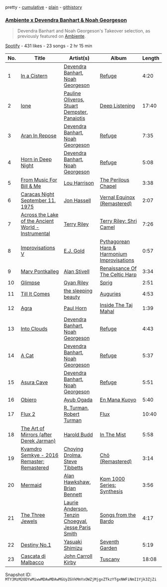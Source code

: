pretty - [cumulative](/playlists/cumulative/37i9dQZF1DWZw4tssbbZmb.md) - [plain](/playlists/plain/37i9dQZF1DWZw4tssbbZmb) - [githistory](https://github.githistory.xyz/mackorone/spotify-playlist-archive/blob/main/playlists/plain/37i9dQZF1DWZw4tssbbZmb)

### [Ambiente x Devendra Banhart & Noah Georgeson](https://open.spotify.com/playlist/37i9dQZF1DWZw4tssbbZmb)

> Devendra Banhart and Noah Georgeson's Takeover selection, as previously featured on <a href="spotify:user:spotify:playlist:37i9dQZF1DX9c7yCloFHHL">Ambiente</a>.

[Spotify](https://open.spotify.com/user/spotify) - 431 likes - 23 songs - 2 hr 15 min

| No. | Title | Artist(s) | Album | Length |
|---|---|---|---|---|
| 1 | [In a Cistern](https://open.spotify.com/track/1rskiCFXyOzZANgdx9N9t7) | [Devendra Banhart](https://open.spotify.com/artist/1YZEoYFXx4AxVv13OiOPvZ), [Noah Georgeson](https://open.spotify.com/artist/560GMyzlOxLgjvQdFjaHh8) | [Refuge](https://open.spotify.com/album/6gxz2tx0MdfUJAQnWYonpg) | 4:20 |
| 2 | [Ione](https://open.spotify.com/track/2x5fSlFZdB8mmvjt5AEGKM) | [Pauline Oliveros](https://open.spotify.com/artist/27RypxD9VhgrvCg9QePTLi), [Stuart Dempster](https://open.spotify.com/artist/174yhQdHRtoWDlvtZ15NuK), [Panaiotis](https://open.spotify.com/artist/3nNs3fKoNiAHgx4B6p5fYA) | [Deep Listening](https://open.spotify.com/album/1h4VM1Nsgav7liCdWBoGlC) | 17:40 |
| 3 | [Aran In Repose](https://open.spotify.com/track/1N9P2me7uqVjCVRkwYQqwW) | [Devendra Banhart](https://open.spotify.com/artist/1YZEoYFXx4AxVv13OiOPvZ), [Noah Georgeson](https://open.spotify.com/artist/560GMyzlOxLgjvQdFjaHh8) | [Refuge](https://open.spotify.com/album/6gxz2tx0MdfUJAQnWYonpg) | 7:35 |
| 4 | [Horn in Deep Night](https://open.spotify.com/track/6rsrcdXlac37j8YozUfHpT) | [Devendra Banhart](https://open.spotify.com/artist/1YZEoYFXx4AxVv13OiOPvZ), [Noah Georgeson](https://open.spotify.com/artist/560GMyzlOxLgjvQdFjaHh8) | [Refuge](https://open.spotify.com/album/6gxz2tx0MdfUJAQnWYonpg) | 5:08 |
| 5 | [From Music For Bill & Me](https://open.spotify.com/track/5bVgcDkiPNkk1967y05jRW) | [Lou Harrison](https://open.spotify.com/artist/1FuQc9iJv3gdypigXiZ136) | [The Perilous Chapel](https://open.spotify.com/album/1aaXWgeWFq0oxY2ce7vfPg) | 3:38 |
| 6 | [Caracas Night September 11, 1975](https://open.spotify.com/track/7dUACqKWi92PQti04r4cLO) | [Jon Hassell](https://open.spotify.com/artist/5kNZV33crEsk2IMZMJ8bOQ) | [Vernal Equinox \(Remastered\)](https://open.spotify.com/album/0hBGsIGZGWM2CCWuPOLOIy) | 2:07 |
| 7 | [Across the Lake of the Ancient World \- Instrumental](https://open.spotify.com/track/27XR6UTQv54sA2F29vqm3a) | [Terry Riley](https://open.spotify.com/artist/7DnLQaXsqcYkgm0nyDrB3r) | [Terry Riley: Shri Camel](https://open.spotify.com/album/4TwkvQCs6tCmhivdM6prT6) | 7:26 |
| 8 | [Improvisations V](https://open.spotify.com/track/0of2XzbLzcTewzxAuWyToH) | [E.J\. Gold](https://open.spotify.com/artist/3mQQKM8cyXKqycR89Yd7kj) | [Pythagorean Harp & Harmonium Improvisations](https://open.spotify.com/album/06BF3Y0udQ0cpfDrek0Typ) | 0:57 |
| 9 | [Marv Pontkalleg](https://open.spotify.com/track/4LjQCrK3m1kkZNvdohD8cA) | [Alan Stivell](https://open.spotify.com/artist/5qEhKFhIXtSGi9Gw449LKX) | [Renaissance Of The Celtic Harp](https://open.spotify.com/album/4a0eXy2Khk53Pt5GadbxEI) | 3:34 |
| 10 | [Glimpse](https://open.spotify.com/track/486s682C9SwHixcx2N2rqH) | [Gyan Riley](https://open.spotify.com/artist/4QSyH7T6rdEWEQmc41SIZf) | [Sprig](https://open.spotify.com/album/0jc1uc13dDxHTqDyDNmvvJ) | 2:51 |
| 11 | [Till It Comes](https://open.spotify.com/track/2Ko95fsd9CiQTxIHZeFzyr) | [the sleeping beauty](https://open.spotify.com/artist/3oNPTWp2ADpZgDWhiEswrX) | [Auguries](https://open.spotify.com/album/4GQ95aeJCpgWV9ItNGiazf) | 4:53 |
| 12 | [Agra](https://open.spotify.com/track/7Mg9W4L8QLjVVIfjhHHaod) | [Paul Horn](https://open.spotify.com/artist/1LI9iEq0loU9cdIa1dxVDj) | [Inside The Taj Mahal](https://open.spotify.com/album/5CI3eqdKUPVR2nB32qGgUP) | 1:39 |
| 13 | [Into Clouds](https://open.spotify.com/track/2TihNGnsDiHCSFOmCtdALN) | [Devendra Banhart](https://open.spotify.com/artist/1YZEoYFXx4AxVv13OiOPvZ), [Noah Georgeson](https://open.spotify.com/artist/560GMyzlOxLgjvQdFjaHh8) | [Refuge](https://open.spotify.com/album/6gxz2tx0MdfUJAQnWYonpg) | 4:43 |
| 14 | [A Cat](https://open.spotify.com/track/28SyjgSjrXkge8GBgWxRTd) | [Devendra Banhart](https://open.spotify.com/artist/1YZEoYFXx4AxVv13OiOPvZ), [Noah Georgeson](https://open.spotify.com/artist/560GMyzlOxLgjvQdFjaHh8) | [Refuge](https://open.spotify.com/album/6gxz2tx0MdfUJAQnWYonpg) | 5:37 |
| 15 | [Asura Cave](https://open.spotify.com/track/78MHZagSeendoTaCBjIGt5) | [Devendra Banhart](https://open.spotify.com/artist/1YZEoYFXx4AxVv13OiOPvZ), [Noah Georgeson](https://open.spotify.com/artist/560GMyzlOxLgjvQdFjaHh8) | [Refuge](https://open.spotify.com/album/6gxz2tx0MdfUJAQnWYonpg) | 5:51 |
| 16 | [Obiero](https://open.spotify.com/track/0dXF2xOPWR3mPDqA5Lt9nJ) | [Ayub Ogada](https://open.spotify.com/artist/1f8646DgHta6Gl3eLxZTdk) | [En Mana Kuoyo](https://open.spotify.com/album/7kVFZYCVtpYHiuJ0kdua53) | 5:40 |
| 17 | [Flux 2](https://open.spotify.com/track/0cQ2AFeqZoopVS8zetcyra) | [R\. Turman](https://open.spotify.com/artist/5fZZnv5EfMpAL3DiQHegFe), [Robert Turman](https://open.spotify.com/artist/2W2BiVgO5bISQejnz7HPhE) | [Flux](https://open.spotify.com/album/50MNzElaJpGcQNnxV6JC9c) | 10:40 |
| 18 | [The Art of Mirrors \(after Derek Jarman\)](https://open.spotify.com/track/5pEwaHaIYjpNUilttB5IdV) | [Harold Budd](https://open.spotify.com/artist/3uOCouLFR4bVx0XeiQJSbl) | [In The Mist](https://open.spotify.com/album/3J8bwfrUYrzmuE0IqFLhUS) | 5:58 |
| 19 | [Kyamdro Semkye \- 2016 Remaster; Remastered](https://open.spotify.com/track/0vLvvtpSY5ZI8nG9JcGm4d) | [Choying Drolma](https://open.spotify.com/artist/7hMvH85hAiQvzzdCo1QR97), [Steve Tibbetts](https://open.spotify.com/artist/4VksGqYn2k7ljivxGwRZ8y) | [Chö \(Remastered\)](https://open.spotify.com/album/1YkNz3wHBTKBko4goVHGSy) | 3:14 |
| 20 | [Mermaid](https://open.spotify.com/track/4LcogSQgiNo6rtCG70emJj) | [Alan Hawkshaw](https://open.spotify.com/artist/4xJbCqwNfYlbl8v026L24T), [Brian Bennett](https://open.spotify.com/artist/0WP1sO0RYZHeJyd8PLSRBp) | [Kpm 1000 Series: Synthesis](https://open.spotify.com/album/6H9lWC3gxOefkRfDrxmlaB) | 3:56 |
| 21 | [The Three Jewels](https://open.spotify.com/track/54S6MpKcZIlhWrqXTrjat1) | [Laurie Anderson](https://open.spotify.com/artist/5hqB3Fxgin9YGYa0mIGf1G), [Tenzin Choegyal](https://open.spotify.com/artist/4C4wNUmOrOgXWI3S3twrl4), [Jesse Paris Smith](https://open.spotify.com/artist/09LgTqFpsNGRb2EzgaYb6t) | [Songs from the Bardo](https://open.spotify.com/album/08D0Jby6PtRWX9io6dQamA) | 4:17 |
| 22 | [Destiny No.1](https://open.spotify.com/track/4oFTxscluKzz03XNU67cXg) | [Yasuaki Shimizu](https://open.spotify.com/artist/0Q14t6kRnPv4av49Rz5o6e) | [Seventh Garden](https://open.spotify.com/album/3zPHBf3UoBjK0nQEUz1gCi) | 5:19 |
| 23 | [Cascata di Malbacco](https://open.spotify.com/track/3sCaGhYUT0HytB06FG9M23) | [John Carroll Kirby](https://open.spotify.com/artist/7FQiZr787umw7P5dO3zqld) | [Tuscany](https://open.spotify.com/album/3D4mnf0AU05ASyKnf0wEiq) | 18:08 |

Snapshot ID: `MTY3MzM2ODYwMiwwMDAwMDAwMGUyZGVkMmYxOWZjMjgxZTkzYTgxNWFiNmI1Yjk3ZjZi`
